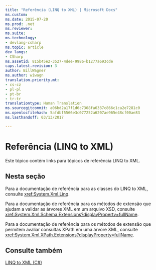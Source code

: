 ```yaml
---
title: "Referência (LINQ to XML) | Microsoft Docs"
ms.custom: 
ms.date: 2015-07-20
ms.prod: .net
ms.reviewer: 
ms.suite: 
ms.technology:
- devlang-csharp
ms.topic: article
dev_langs:
- CSharp
ms.assetid: 815b45e2-3527-4dee-9986-b1277a693cde
caps.latest.revision: 3
author: BillWagner
ms.author: wiwagn
translation.priority.mt:
- cs-cz
- pl-pl
- pt-br
- tr-tr
translationtype: Human Translation
ms.sourcegitcommit: a06bd2a17f1d6c7308fa6337c866c1ca2e7281c0
ms.openlocfilehash: 5afdbf5566e3c077252a6207ae965e48cf00ae83
ms.lasthandoff: 03/13/2017

---
```

# <a name="reference-linq-to-xml"></a>Referência (LINQ to XML)
Este tópico contém links para tópicos de referência LINQ to XML.  
  
## <a name="in-this-section"></a>Nesta seção  
 Para a documentação de referência para as classes do LINQ to XML, consulte <xref:System.Xml.Linq>.  
  
 Para a documentação de referência para os métodos de extensão que ajudam a validar as árvores XML em um arquivo XSD, consulte <xref:System.Xml.Schema.Extensions?displayProperty=fullName>.  
  
 Para a documentação de referência para os métodos de extensão que permitem avaliar consultas XPath em uma árvore XML, consulte <xref:System.Xml.XPath.Extensions?displayProperty=fullName>.  
  
## <a name="see-also"></a>Consulte também  
 [LINQ to XML (C#)](../../../../csharp/programming-guide/concepts/linq/linq-to-xml.md)
